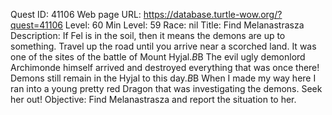 Quest ID: 41106
Web page URL: https://database.turtle-wow.org/?quest=41106
Level: 60
Min Level: 59
Race: nil
Title: Find Melanastrasza
Description: If Fel is in the soil, then it means the demons are up to something. Travel up the road until you arrive near a scorched land. It was one of the sites of the battle of Mount Hyjal.$B$B The evil ugly demonlord Archimonde himself arrived and destroyed everything that was once there! Demons still remain in the Hyjal to this day.$B$B When I made my way here I ran into a young pretty red Dragon that was investigating the demons. Seek her out!
Objective: Find Melanastrasza and report the situation to her.
